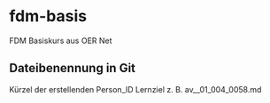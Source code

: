 # fdm-basis
FDM Basiskurs aus OER Net

## Dateibenennung in Git
Kürzel der erstellenden Person_ID Lernziel z. B. av__01_004_0058.md
